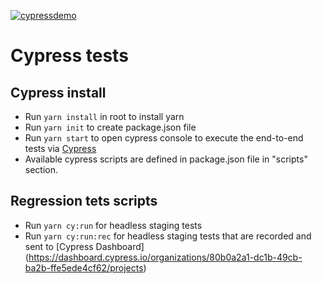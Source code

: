 [![cypressdemo](https://img.shields.io/endpoint?url=https://dashboard.cypress.io/badge/detailed/tv927q&style=flat&logo=cypress)](https://dashboard.cypress.io/projects/tv927q/runs)

# Cypress tests

## Cypress install
- Run `yarn install` in root to install yarn
- Run `yarn init` to create package.json file
- Run `yarn start` to open cypress console to execute the end-to-end tests via [Cypress](https://www.cypress.io/)
- Available cypress scripts are defined in package.json file in "scripts" section.

## Regression tets scripts
- Run `yarn cy:run` for headless staging tests 
- Run `yarn cy:run:rec` for headless staging tests that are recorded and sent to [Cypress Dashboard] (https://dashboard.cypress.io/organizations/80b0a2a1-dc1b-49cb-ba2b-ffe5ede4cf62/projects)